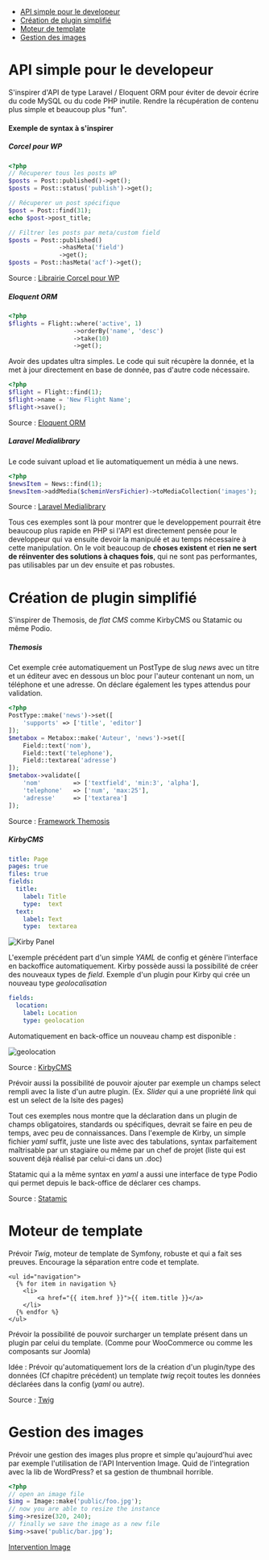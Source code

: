 
- [API simple pour le developeur](#ap-simple-pour-le-developeur)
- [Création de plugin simplifié](#création-de-plugin-simplifié)
- [Moteur de template](#moteur-de-template)
- [Gestion des images](#gestion-des-images)

# API simple pour le developeur

S'inspirer d'API de type Laravel / Eloquent ORM pour éviter de devoir écrire du code MySQL ou du code PHP inutile. Rendre la récupération de contenu plus simple et beaucoup plus "fun".

#### Exemple de syntax à s'inspirer
##### Corcel pour WP

```php
<?php
// Récuperer tous les posts WP
$posts = Post::published()->get();
$posts = Post::status('publish')->get();

// Récuperer un post spécifique
$post = Post::find(31);
echo $post->post_title;

// Filtrer les posts par meta/custom field
$posts = Post::published()
              ->hasMeta('field')
              ->get();
$posts = Post::hasMeta('acf')->get();
```
Source : [Librairie Corcel pour WP](https://github.com/corcel/corcel)

##### Eloquent ORM
```php
<?php
$flights = Flight::where('active', 1)
                  ->orderBy('name', 'desc')
                  ->take(10)
                  ->get();

```
Avoir des updates ultra simples. Le code qui suit récupère la donnée, et la met à jour directement en base de donnée, pas d'autre code nécessaire.

```php
<?php
$flight = Flight::find(1);
$flight->name = 'New Flight Name';
$flight->save();
```


Source : [Eloquent ORM]( https://laravel.com/docs/5.4/eloquent)

##### Laravel Medialibrary
Le code suivant upload et lie automatiquement un média à une news.

```php
<?php
$newsItem = News::find(1);
$newsItem->addMedia($cheminVersFichier)->toMediaCollection('images');
```

Source : [Laravel Medialibrary](https://docs.spatie.be/laravel-medialibrary/v5/introduction)

Tous ces exemples sont là pour montrer que le developpement pourrait être beaucoup plus rapide en PHP si l'API est directement pensée pour le developpeur qui va ensuite devoir la manipulé et au temps nécessaire à cette manipulation. On le voit beaucoup de **choses existent** et **rien ne sert de réinventer des solutions à chaques fois**, qui ne sont pas performantes, pas utilisables par un dev ensuite et pas robustes.



# Création de plugin simplifié
S'inspirer de Themosis, de _flat CMS_ comme KirbyCMS ou Statamic ou même Podio.


##### Themosis
Cet exemple crée automatiquement un PostType de slug _news_ avec un titre et un éditeur avec en dessous un bloc pour l'auteur contenant un nom, un téléphone et une adresse. On déclare également les types attendus pour validation.

```php
<?php
PostType::make('news')->set([
    'supports' => ['title', 'editor']
]);
$metabox = Metabox::make('Auteur', 'news')->set([
    Field::text('nom'),
    Field::text('telephone'),
    Field::textarea('adresse')
]);
$metabox->validate([
    'nom'         => ['textfield', 'min:3', 'alpha'],
    'telephone'   => ['num', 'max:25'],
    'adresse'     => ['textarea']
]);
```


Source : [Framework Themosis](http://framework.themosis.com/docs/)

##### KirbyCMS

```yaml
title: Page
pages: true
files: true
fields:
  title:
    label: Title
    type:  text
  text:
    label: Text
    type:  textarea
```
![Kirby Panel](https://getkirby.com/content/1-docs/5-panel/1-blueprints/form.png)


L'exemple précédent part d'un simple _YAML_ de config et génère l'interface en backoffice automatiquement. Kirby possède aussi la possibilité de créer des nouveaux types de _field_. Exemple d'un plugin pour Kirby qui crée un nouveau type _geolocalisation_

```yaml
fields:
  location:
    label: Location
    type: geolocation
```

Automatiquement en back-office un nouveau champ est disponible :

![geolocation](https://raw.githubusercontent.com/lekkerduidelijk/kirby-geolocation-field/master/geolocation-field.gif)

Source : [KirbyCMS](https://getkirby.com/docs)

Prévoir aussi la possibilité de pouvoir ajouter par exemple un champs select rempli avec la liste d'un autre plugin. (Ex. _Slider_ qui a une propriété _link_ qui est un select de la lsite des pages)

Tout ces exemples nous montre que la déclaration dans un plugin de champs obligatoires, standards ou spécifiques, devrait se faire en peu de temps, avec peu de connaissances. Dans l'exemple de Kirby, un simple fichier _yaml_ suffit, juste une liste avec des tabulations, syntax parfaitement maîtrisable par un stagiaire ou même par un chef de projet (liste qui est souvent déjà réalisé par celui-ci dans un .doc)

Statamic qui a la même syntax en _yaml_ a aussi une interface de type Podio qui permet depuis le back-office de déclarer ces champs.

Source : [Statamic](https://statamic.com/features)


# Moteur de template
Prévoir _Twig_, moteur de template de Symfony, robuste et qui a fait ses preuves. Encourage la séparation entre code et template.

```twig
<ul id="navigation">
  {% for item in navigation %}
    <li>
        <a href="{{ item.href }}">{{ item.title }}</a>
    </li>
  {% endfor %}
</ul>
```

Prévoir la possibilité de pouvoir surcharger un template présent dans un plugin par celui du template. (Comme pour WooCommerce ou comme les composants sur Joomla)

Idée : Prévoir qu'automatiquement lors de la création d'un plugin/type des données (Cf chapitre précédent) un template _twig_ reçoit toutes les données déclarées dans la config (_yaml_ ou autre).

Source : [Twig](https://twig.sensiolabs.org/doc/2.x/)

# Gestion des images
Prévoir une gestion des images plus propre et simple qu'aujourd'hui avec par exemple l'utilisation de l'API Intervention Image. Quid de l'integration avec la lib de WordPress? et sa gestion de thumbnail horrible.

```php
<?php
// open an image file
$img = Image::make('public/foo.jpg');
// now you are able to resize the instance
$img->resize(320, 240);
// finally we save the image as a new file
$img->save('public/bar.jpg');
```

[Intervention Image](http://image.intervention.io/)

